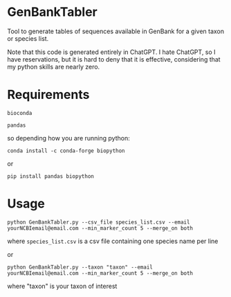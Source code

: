 # GenBankTabler
Tool to generate tables of sequences available in GenBank for a given taxon or species list.

Note that this code is generated entirely in ChatGPT. I hate ChatGPT, so I have reservations, but it is hard to deny that it is effective, considering that my python skills are nearly zero.

# Requirements
`bioconda`

`pandas`

so depending how you are running python: 

`conda install -c conda-forge biopython`

or 

`pip install pandas biopython`

# Usage
`python GenBankTabler.py --csv_file species_list.csv --email yourNCBIemail@email.com --min_marker_count 5 --merge_on both`

where `species_list.csv` is a csv file containing one species name per line

or

`python GenBankTabler.py --taxon "taxon" --email yourNCBIemail@email.com --min_marker_count 5 --merge_on both`

where "taxon" is your taxon of interest






